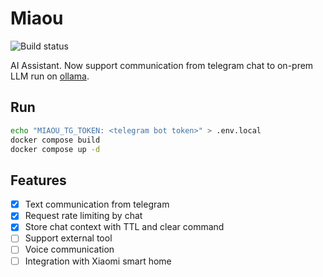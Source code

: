 # Miaou

![Build status](https://github.com/mirwide/tgbot/actions/workflows/go.yml/badge.svg)

AI Assistant. Now support communication from telegram chat to on-prem LLM run on [ollama](https://github.com/ollama/ollama).

## Run

```bash
echo "MIAOU_TG_TOKEN: <telegram bot token>" > .env.local
docker compose build
docker compose up -d
```

## Features

- [x] Text communication from telegram
- [x] Request rate limiting by chat
- [x] Store chat context with TTL and clear command
- [ ] Support external tool
- [ ] Voice communication
- [ ] Integration with Xiaomi smart home

